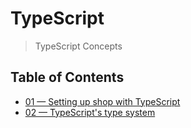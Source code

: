 # TypeScript
> TypeScript Concepts

## Table of Contents

+ [01 &mdash; Setting up shop with TypeScript](01-setting-up-shop)
+ [02 &mdash; TypeScript's type system](02-typescript-type-system)

